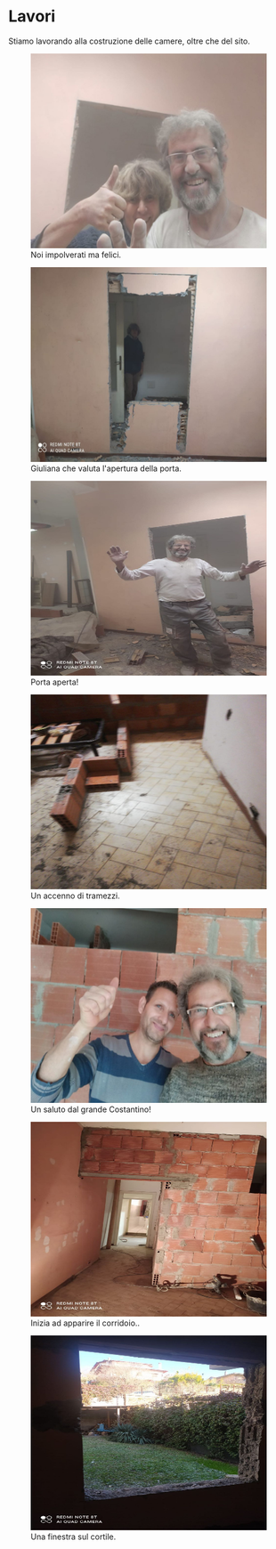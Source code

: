 # Lavori

Stiamo lavorando alla costruzione delle camere, oltre che del sito.

<figure>
  <img src="../images/lavori/1.jpeg"
    height="350" width="100%">
  <figcaption> Noi impolverati ma felici.
  </figcaption>
</figure>

<figure>
  <img src="../images/lavori/2.jpeg"
    height="350" width="100%">
  <figcaption> Giuliana che valuta l'apertura della porta.
  </figcaption>
</figure>

<figure>
  <img src="../images/lavori/3.jpeg"
    height="350" width="100%">
  <figcaption> Porta aperta!
  </figcaption>
</figure>

<figure>
  <img src="../images/lavori/4.jpeg"
    height="350" width="100%">
  <figcaption> Un accenno di tramezzi.
  </figcaption>
</figure>

<figure>
  <img src="../images/lavori/5.jpeg"
    height="350" width="100%">
  <figcaption> Un saluto dal grande Costantino!
  </figcaption>
</figure>

<figure>
  <img src="../images/lavori/6.jpeg"
    height="350" width="100%">
  <figcaption> Inizia ad apparire il corridoio..
  </figcaption>
</figure>

<figure>
  <img src="../images/lavori/7.jpeg"
    height="350" width="100%">
  <figcaption> Una finestra sul cortile.
  </figcaption>
</figure>